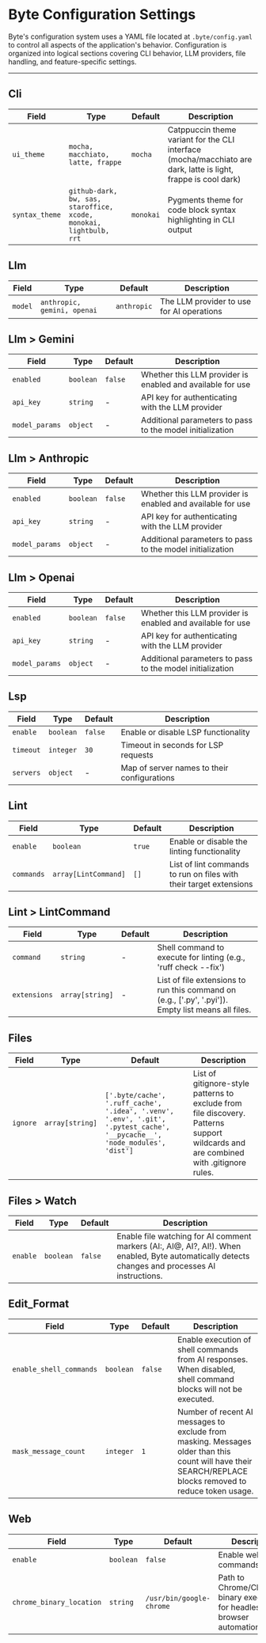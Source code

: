 # Byte Configuration Settings

Byte's configuration system uses a YAML file located at `.byte/config.yaml` to control all aspects of the application's behavior. Configuration is organized into logical sections covering CLI behavior, LLM providers, file handling, and feature-specific settings.

---

## Cli

| Field          | Type                                                               | Default   | Description                                                                                                    |
| -------------- | ------------------------------------------------------------------ | --------- | -------------------------------------------------------------------------------------------------------------- |
| `ui_theme`     | `mocha, macchiato, latte, frappe`                                  | `mocha`   | Catppuccin theme variant for the CLI interface (mocha/macchiato are dark, latte is light, frappe is cool dark) |
| `syntax_theme` | `github-dark, bw, sas, staroffice, xcode, monokai, lightbulb, rrt` | `monokai` | Pygments theme for code block syntax highlighting in CLI output                                                |

## Llm

| Field   | Type                        | Default     | Description                               |
| ------- | --------------------------- | ----------- | ----------------------------------------- |
| `model` | `anthropic, gemini, openai` | `anthropic` | The LLM provider to use for AI operations |

## Llm > Gemini

| Field          | Type      | Default | Description                                                |
| -------------- | --------- | ------- | ---------------------------------------------------------- |
| `enabled`      | `boolean` | `false` | Whether this LLM provider is enabled and available for use |
| `api_key`      | `string`  | -       | API key for authenticating with the LLM provider           |
| `model_params` | `object`  | -       | Additional parameters to pass to the model initialization  |

## Llm > Anthropic

| Field          | Type      | Default | Description                                                |
| -------------- | --------- | ------- | ---------------------------------------------------------- |
| `enabled`      | `boolean` | `false` | Whether this LLM provider is enabled and available for use |
| `api_key`      | `string`  | -       | API key for authenticating with the LLM provider           |
| `model_params` | `object`  | -       | Additional parameters to pass to the model initialization  |

## Llm > Openai

| Field          | Type      | Default | Description                                                |
| -------------- | --------- | ------- | ---------------------------------------------------------- |
| `enabled`      | `boolean` | `false` | Whether this LLM provider is enabled and available for use |
| `api_key`      | `string`  | -       | API key for authenticating with the LLM provider           |
| `model_params` | `object`  | -       | Additional parameters to pass to the model initialization  |

## Lsp

| Field     | Type      | Default | Description                                 |
| --------- | --------- | ------- | ------------------------------------------- |
| `enable`  | `boolean` | `false` | Enable or disable LSP functionality         |
| `timeout` | `integer` | `30`    | Timeout in seconds for LSP requests         |
| `servers` | `object`  | -       | Map of server names to their configurations |

## Lint

| Field      | Type                 | Default | Description                                                        |
| ---------- | -------------------- | ------- | ------------------------------------------------------------------ |
| `enable`   | `boolean`            | `true`  | Enable or disable the linting functionality                        |
| `commands` | `array[LintCommand]` | `[]`    | List of lint commands to run on files with their target extensions |

## Lint > LintCommand

| Field        | Type            | Default | Description                                                                                         |
| ------------ | --------------- | ------- | --------------------------------------------------------------------------------------------------- |
| `command`    | `string`        | -       | Shell command to execute for linting (e.g., 'ruff check --fix')                                     |
| `extensions` | `array[string]` | -       | List of file extensions to run this command on (e.g., ['.py', '.pyi']). Empty list means all files. |

## Files

| Field    | Type            | Default                                                                                                                    | Description                                                                                                                         |
| -------- | --------------- | -------------------------------------------------------------------------------------------------------------------------- | ----------------------------------------------------------------------------------------------------------------------------------- |
| `ignore` | `array[string]` | `['.byte/cache', '.ruff_cache', '.idea', '.venv', '.env', '.git', '.pytest_cache', '__pycache__', 'node_modules', 'dist']` | List of gitignore-style patterns to exclude from file discovery. Patterns support wildcards and are combined with .gitignore rules. |

## Files > Watch

| Field    | Type      | Default | Description                                                                                                                                       |
| -------- | --------- | ------- | ------------------------------------------------------------------------------------------------------------------------------------------------- |
| `enable` | `boolean` | `false` | Enable file watching for AI comment markers (AI:, AI@, AI?, AI!). When enabled, Byte automatically detects changes and processes AI instructions. |

## Edit_Format

| Field                   | Type      | Default | Description                                                                                                                                               |
| ----------------------- | --------- | ------- | --------------------------------------------------------------------------------------------------------------------------------------------------------- |
| `enable_shell_commands` | `boolean` | `false` | Enable execution of shell commands from AI responses. When disabled, shell command blocks will not be executed.                                           |
| `mask_message_count`    | `integer` | `1`     | Number of recent AI messages to exclude from masking. Messages older than this count will have their SEARCH/REPLACE blocks removed to reduce token usage. |

## Web

| Field                    | Type      | Default                  | Description                                                               |
| ------------------------ | --------- | ------------------------ | ------------------------------------------------------------------------- |
| `enable`                 | `boolean` | `false`                  | Enable web commands                                                       |
| `chrome_binary_location` | `string`  | `/usr/bin/google-chrome` | Path to Chrome/Chromium binary executable for headless browser automation |
